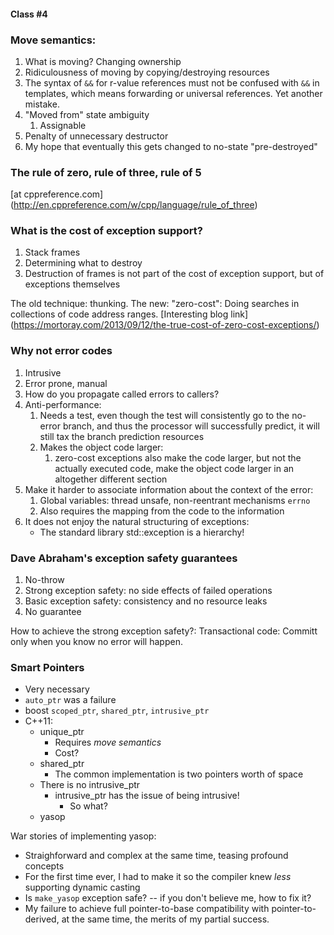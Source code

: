 #### Class #4

### Move semantics:

1. What is moving? Changing ownership
2. Ridiculousness of moving by copying/destroying resources
1. The syntax of `&&` for r-value references must not be confused with
`&&` in templates, which means forwarding or universal references.  Yet another
mistake.
2. "Moved from" state ambiguity
	1. Assignable
3. Penalty of unnecessary destructor
4. My hope that eventually this gets changed to no-state "pre-destroyed"

### The rule of zero, rule of three, rule of 5
[at cppreference.com]
(http://en.cppreference.com/w/cpp/language/rule_of_three)

### What is the cost of exception support?

1. Stack frames
2. Determining what to destroy
3. Destruction of frames is not part of the cost of exception support, but of
exceptions themselves

The old technique: thunking.  The new: "zero-cost": Doing searches in
collections of code address ranges.  [Interesting blog link]
(https://mortoray.com/2013/09/12/the-true-cost-of-zero-cost-exceptions/)

### Why not error codes

1. Intrusive
2. Error prone, manual
3. How do you propagate called errors to callers?
4. Anti-performance:
	1. Needs a test, even though the test will consistently go to the no-error
	branch, and thus the processor will successfully predict, it will still tax
	the branch prediction resources
	2. Makes the object code larger:
		1. zero-cost exceptions also make the code larger, but not the actually
		executed code, make the object code larger in an altogether different
		section
5. Make it harder to associate information about the context of the error:
	1. Global variables: thread unsafe, non-reentrant mechanisms `errno`
	2. Also requires the mapping from the code to the information
6. It does not enjoy the natural structuring of exceptions:
	* The standard library std::exception is a hierarchy!

### Dave Abraham's exception safety guarantees

1. No-throw
2. Strong exception safety: no side effects of failed operations
3. Basic exception safety: consistency and no resource leaks
4. No guarantee

How to achieve the strong exception safety?:  Transactional code:  Committ
only when you know no error will happen.

### Smart Pointers

* Very necessary
* `auto_ptr` was a failure
* boost `scoped_ptr`, `shared_ptr`, `intrusive_ptr`
* C++11:
	* unique_ptr
		* Requires *move semantics*
		* Cost?
	* shared_ptr
		* The common implementation is two pointers worth of space
	* There is no intrusive_ptr
		* intrusive_ptr has the issue of being intrusive!
			* So what?
	* yasop

War stories of implementing yasop:

* Straighforward and complex at the same time, teasing profound concepts
* For the first time ever, I had to make it so the compiler knew *less*
supporting dynamic casting
* Is `make_yasop` exception safe? -- if you don't believe me, how to fix it?
* My failure to achieve full pointer-to-base compatibility with pointer-to-
derived, at the same time, the merits of my partial success.
